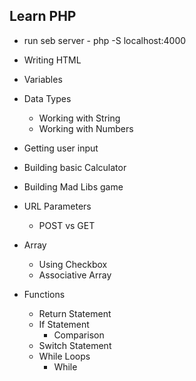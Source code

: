 ## Learn PHP

- run seb server - php -S localhost:4000

- Writing HTML
- Variables
- Data Types
  - Working with String
  - Working with Numbers
- Getting user input
- Building basic Calculator
- Building Mad Libs game
- URL Parameters
  - POST vs GET
- Array
  - Using Checkbox
  - Associative Array
- Functions
  - Return Statement
  - If Statement
    - Comparison
  - Switch Statement
  - While Loops
    - While
